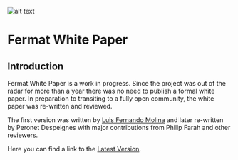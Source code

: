 ![alt text](https://github.com/bitDubai/media-kit/blob/master/MediaKit/Fermat%20Branding/Fermat%20Logotype/Fermat_Logo_3D.png "Fermat Logo")


# Fermat White Paper

## Introduction

Fermat White Paper is a work in progress. Since the project was out of the radar for more than a year there was no need to publish a formal white paper. In preparation to transiting to a fully open community, the white paper was re-written and reviewed. 

The first version was written by [Luis Fernando Molina](https://github.com/Luis-Fernando-Molina) and later re-written by Peronet Despeignes with major contributions from Philip Farah and other reviewers.

Here you can find a link to the [Latest Version](https://drive.google.com/file/d/0Bzq6JfsbkKrAUFAwWUNyNS12ekU/view?ts=56f6c013).



